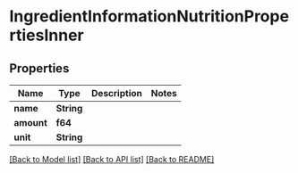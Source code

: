 # IngredientInformationNutritionPropertiesInner

## Properties

Name | Type | Description | Notes
------------ | ------------- | ------------- | -------------
**name** | **String** |  | 
**amount** | **f64** |  | 
**unit** | **String** |  | 

[[Back to Model list]](../README.md#documentation-for-models) [[Back to API list]](../README.md#documentation-for-api-endpoints) [[Back to README]](../README.md)


